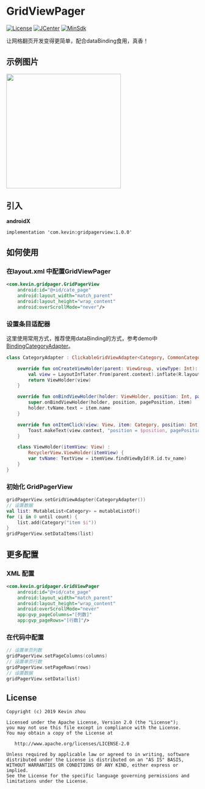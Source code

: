 # GridViewPager

[![License](https://img.shields.io/badge/License%20-Apache%202-337ab7.svg?style=flat-square)](https://www.apache.org/licenses/LICENSE-2.0)
[![JCenter](https://img.shields.io/badge/%20JCenter%20-1.0.0-5bc0de.svg?style=flat-square)](https://bintray.com/xuehuayous/maven/Android-GridPagerView/_latestVersion)
[![MinSdk](https://img.shields.io/badge/%20MinSdk%20-%2014%2B%20-f0ad4e.svg?style=flat-square)](https://android-arsenal.com/api?level=14)

让网格翻页开发变得更简单，配合dataBinding食用，真香！

## 示例图片

<img src="https://raw.githubusercontent.com/xuehuayous/Android-GridPagerView/master/sample/pic/01.gif" width="300" />

## 引入

**androidX**

```
implementation 'com.kevin:gridpagerview:1.0.0'
```

## 如何使用

### 在layout.xml 中配置GridViewPager

```xml
<com.kevin.gridpager.GridPagerView
    android:id="@+id/cate_page"
    android:layout_width="match_parent"
    android:layout_height="wrap_content"
    android:overScrollMode="never"/>
```

### 设置条目适配器

这里使用常用方式，推荐使用dataBinding的方式，参考demo中[BindingCategoryAdapter](https://github.com/xuehuayous/Android-GridPagerView/blob/master/sample/src/main/java/com/kevin/gridpager/sample/binding/BindingCategoryAdapter.kt)。

```kotlin
class CategoryAdapter : ClickableGridViewAdapter<Category, CommonCategoryAdapter.ViewHolder>() {

    override fun onCreateViewHolder(parent: ViewGroup, viewType: Int): ViewHolder {
        val view = LayoutInflater.from(parent.context).inflate(R.layout.layout_common_category_item, parent, false)
        return ViewHolder(view)
    }

    override fun onBindViewHolder(holder: ViewHolder, position: Int, pagePosition: Int, item: Category) {
        super.onBindViewHolder(holder, position, pagePosition, item)
        holder.tvName.text = item.name
    }

    override fun onItemClick(view: View, item: Category, position: Int, pagePosition: Int) {
        Toast.makeText(view.context, "position = $position, pagePosition = $pagePosition, ${item.name}", Toast.LENGTH_SHORT).show()
    }

    class ViewHolder(itemView: View) :
        RecyclerView.ViewHolder(itemView) {
        var tvName: TextView = itemView.findViewById(R.id.tv_name)
    }
}
```

### 初始化 GridPagerView

```kotlin
gridPagerView.setGridViewAdapter(CategoryAdapter())
// 设置数据
val list: MutableList<Category> = mutableListOf()
for (i in 0 until count) {
    list.add(Category("item $i"))
}
gridPagerView.setDataItems(list)
```

## 更多配置

### XML 配置

```xml
<com.kevin.gridpager.GridViewPager
    android:id="@+id/cate_page"
    android:layout_width="match_parent"
    android:layout_height="wrap_content"
    android:overScrollMode="never"
    app:gvp_pageColumns="[列数]"
    app:gvp_pageRows="[行数]"/>
```

### 在代码中配置

```kotlin
// 设置单页列数
gridPagerView.setPageColumns(columns)
// 设置单页行数
gridPagerView.setPageRows(rows)
// 设置数据
gridPagerView.setData(list)
```

## License

```text
Copyright (c) 2019 Kevin zhou

Licensed under the Apache License, Version 2.0 (the "License");
you may not use this file except in compliance with the License.
You may obtain a copy of the License at

   http://www.apache.org/licenses/LICENSE-2.0

Unless required by applicable law or agreed to in writing, software
distributed under the License is distributed on an "AS IS" BASIS,
WITHOUT WARRANTIES OR CONDITIONS OF ANY KIND, either express or implied.
See the License for the specific language governing permissions and
limitations under the License.
```